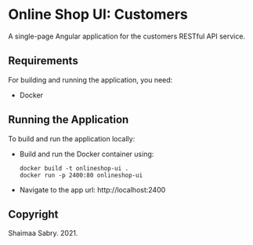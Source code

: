 # Online Shop UI: Customers #
A single-page Angular application for the customers RESTful API service.

## Requirements ##
For building and running the application, you need:
- Docker

## Running the Application ##
To build and run the application locally: 
- Build and run the Docker container using:
	```console
	docker build -t onlineshop-ui .
	docker run -p 2400:80 onlineshop-ui
	```
- Navigate to the app url: http://localhost:2400

## Copyright ##
Shaimaa Sabry. 2021.